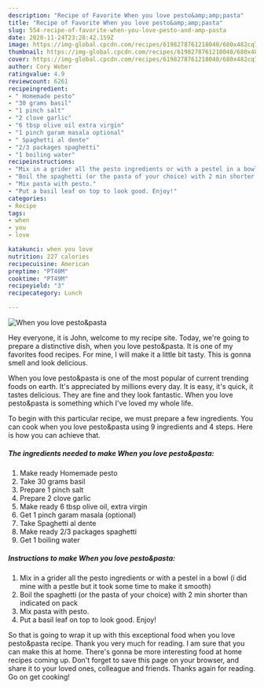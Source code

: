 ```yaml
---
description: "Recipe of Favorite When you love pesto&amp;amp;pasta"
title: "Recipe of Favorite When you love pesto&amp;amp;pasta"
slug: 554-recipe-of-favorite-when-you-love-pesto-and-amp-pasta
date: 2020-11-24T23:28:42.159Z
image: https://img-global.cpcdn.com/recipes/6198278761218048/680x482cq70/when-you-love-pestopasta-recipe-main-photo.jpg
thumbnail: https://img-global.cpcdn.com/recipes/6198278761218048/680x482cq70/when-you-love-pestopasta-recipe-main-photo.jpg
cover: https://img-global.cpcdn.com/recipes/6198278761218048/680x482cq70/when-you-love-pestopasta-recipe-main-photo.jpg
author: Cory Weber
ratingvalue: 4.9
reviewcount: 6261
recipeingredient:
- " Homemade pesto"
- "30 grams basil"
- "1 pinch salt"
- "2 clove garlic"
- "6 tbsp olive oil extra virgin"
- "1 pinch garam masala optional"
- " Spaghetti al dente"
- "2/3 packages spaghetti"
- "1 boiling water"
recipeinstructions:
- "Mix in a grider all the pesto ingredients or with a pestel in a bowl (i did mine with a pestle but it took some time to make it smooth)"
- "Boil the spaghetti (or the pasta of your choice) with 2 min shorter than indicated on pack"
- "Mix pasta with pesto."
- "Put a basil leaf on top to look good. Enjoy!"
categories:
- Recipe
tags:
- when
- you
- love

katakunci: when you love 
nutrition: 227 calories
recipecuisine: American
preptime: "PT40M"
cooktime: "PT49M"
recipeyield: "3"
recipecategory: Lunch

---
```



![When you love pesto&amp;pasta](https://img-global.cpcdn.com/recipes/6198278761218048/680x482cq70/when-you-love-pestopasta-recipe-main-photo.jpg)

Hey everyone, it is John, welcome to my recipe site. Today, we're going to prepare a distinctive dish, when you love pesto&amp;pasta. It is one of my favorites food recipes. For mine, I will make it a little bit tasty. This is gonna smell and look delicious.



When you love pesto&amp;pasta is one of the most popular of current trending foods on earth. It's appreciated by millions every day. It is easy, it's quick, it tastes delicious. They are fine and they look fantastic. When you love pesto&amp;pasta is something which I've loved my whole life.


To begin with this particular recipe, we must prepare a few ingredients. You can cook when you love pesto&amp;pasta using 9 ingredients and 4 steps. Here is how you can achieve that.

<!--inarticleads1-->

##### The ingredients needed to make When you love pesto&amp;pasta:

1. Make ready  Homemade pesto
1. Take 30 grams basil
1. Prepare 1 pinch salt
1. Prepare 2 clove garlic
1. Make ready 6 tbsp olive oil, extra virgin
1. Get 1 pinch garam masala (optional)
1. Take  Spaghetti al dente
1. Make ready 2/3 packages spaghetti
1. Get 1 boiling water




<!--inarticleads2-->

##### Instructions to make When you love pesto&amp;pasta:

1. Mix in a grider all the pesto ingredients or with a pestel in a bowl (i did mine with a pestle but it took some time to make it smooth)
1. Boil the spaghetti (or the pasta of your choice) with 2 min shorter than indicated on pack
1. Mix pasta with pesto.
1. Put a basil leaf on top to look good. Enjoy!




So that is going to wrap it up with this exceptional food when you love pesto&amp;pasta recipe. Thank you very much for reading. I am sure that you can make this at home. There's gonna be more interesting food at home recipes coming up. Don't forget to save this page on your browser, and share it to your loved ones, colleague and friends. Thanks again for reading. Go on get cooking!
